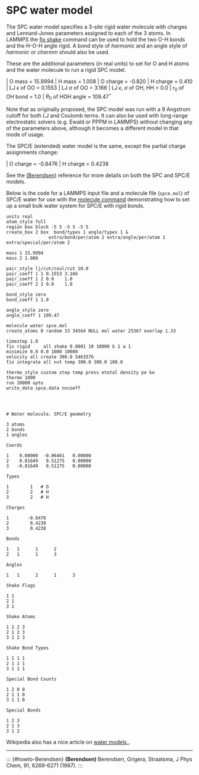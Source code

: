 # SPC water model

The SPC water model specifies a 3-site rigid water molecule with charges
and Lennard-Jones parameters assigned to each of the 3 atoms. In LAMMPS
the [fix shake](fix_shake) command can be used to hold the two O-H bonds
and the H-O-H angle rigid. A bond style of *harmonic* and an angle style
of *harmonic* or *charmm* should also be used.

These are the additional parameters (in real units) to set for O and H
atoms and the water molecule to run a rigid SPC model.

| O mass = 15.9994
| H mass = 1.008
| O charge = -0.820
| H charge = 0.410
| LJ $\epsilon$ of OO = 0.1553
| LJ $\sigma$ of OO = 3.166
| LJ $\epsilon$, $\sigma$ of OH, HH = 0.0
| $r_0$ of OH bond = 1.0
| $\theta_0$ of HOH angle = 109.47$^{\circ}$

Note that as originally proposed, the SPC model was run with a 9
Angstrom cutoff for both LJ and Coulomb terms. It can also be used with
long-range electrostatic solvers (e.g. Ewald or PPPM in LAMMPS) without
changing any of the parameters above, although it becomes a different
model in that mode of usage.

The SPC/E (extended) water model is the same, except the partial charge
assignments change:

| O charge = -0.8476
| H charge = 0.4238

See the [(Berendsen)](howto-Berendsen) reference for more details on
both the SPC and SPC/E models.

Below is the code for a LAMMPS input file and a molecule file
(`spce.mol`) of SPC/E water for use with the [molecule
command](molecule) demonstrating how to set up a small bulk water system
for SPC/E with rigid bonds.

``` LAMMPS
units real
atom_style full
region box block -5 5 -5 5 -5 5
create_box 2 box  bond/types 1 angle/types 1 &
                extra/bond/per/atom 2 extra/angle/per/atom 1 extra/special/per/atom 2

mass 1 15.9994
mass 2 1.008

pair_style lj/cut/coul/cut 10.0
pair_coeff 1 1 0.1553 3.166
pair_coeff 1 2 0.0    1.0
pair_coeff 2 2 0.0    1.0

bond_style zero
bond_coeff 1 1.0

angle_style zero
angle_coeff 1 109.47

molecule water spce.mol
create_atoms 0 random 33 34564 NULL mol water 25367 overlap 1.33

timestep 1.0
fix rigid     all shake 0.0001 10 10000 b 1 a 1
minimize 0.0 0.0 1000 10000
velocity all create 300.0 5463576
fix integrate all nvt temp 300.0 300.0 100.0

thermo_style custom step temp press etotal density pe ke
thermo 1000
run 20000 upto
write_data spce.data nocoeff




# Water molecule. SPC/E geometry

3 atoms
2 bonds
1 angles

Coords

1    0.00000  -0.06461   0.00000
2    0.81649   0.51275   0.00000
3   -0.81649   0.51275   0.00000

Types

1        1   # O
2        2   # H
3        2   # H

Charges

1       -0.8476
2        0.4238
3        0.4238

Bonds

1   1      1      2
2   1      1      3

Angles

1   1      2      1      3

Shake Flags

1 1
2 1
3 1

Shake Atoms

1 1 2 3
2 1 2 3
3 1 2 3

Shake Bond Types

1 1 1 1
2 1 1 1
3 1 1 1

Special Bond Counts

1 2 0 0
2 1 1 0
3 1 1 0

Special Bonds

1 2 3
2 1 3
3 1 2
```

Wikipedia also has a nice article on [water
models](https://en.wikipedia.org/wiki/Water_model)\_.

------------------------------------------------------------------------

::: {#howto-Berendsen}
**(Berendsen)** Berendsen, Grigera, Straatsma, J Phys Chem, 91,
6269-6271 (1987).
:::
